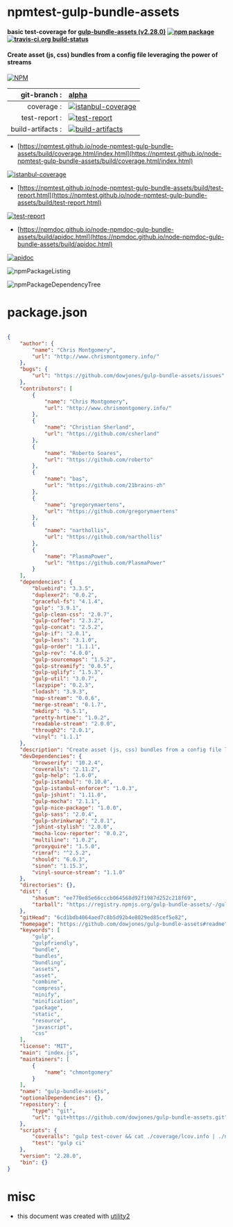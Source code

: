 # npmtest-gulp-bundle-assets

#### basic test-coverage for  [gulp-bundle-assets (v2.28.0)](https://github.com/dowjones/gulp-bundle-assets#readme)  [![npm package](https://img.shields.io/npm/v/npmtest-gulp-bundle-assets.svg?style=flat-square)](https://www.npmjs.org/package/npmtest-gulp-bundle-assets) [![travis-ci.org build-status](https://api.travis-ci.org/npmtest/node-npmtest-gulp-bundle-assets.svg)](https://travis-ci.org/npmtest/node-npmtest-gulp-bundle-assets)

#### Create asset (js, css) bundles from a config file leveraging the power of streams

[![NPM](https://nodei.co/npm/gulp-bundle-assets.png?downloads=true&downloadRank=true&stars=true)](https://www.npmjs.com/package/gulp-bundle-assets)

| git-branch : | [alpha](https://github.com/npmtest/node-npmtest-gulp-bundle-assets/tree/alpha)|
|--:|:--|
| coverage : | [![istanbul-coverage](https://npmtest.github.io/node-npmtest-gulp-bundle-assets/build/coverage.badge.svg)](https://npmtest.github.io/node-npmtest-gulp-bundle-assets/build/coverage.html/index.html)|
| test-report : | [![test-report](https://npmtest.github.io/node-npmtest-gulp-bundle-assets/build/test-report.badge.svg)](https://npmtest.github.io/node-npmtest-gulp-bundle-assets/build/test-report.html)|
| build-artifacts : | [![build-artifacts](https://npmtest.github.io/node-npmtest-gulp-bundle-assets/glyphicons_144_folder_open.png)](https://github.com/npmtest/node-npmtest-gulp-bundle-assets/tree/gh-pages/build)|

- [https://npmtest.github.io/node-npmtest-gulp-bundle-assets/build/coverage.html/index.html](https://npmtest.github.io/node-npmtest-gulp-bundle-assets/build/coverage.html/index.html)

[![istanbul-coverage](https://npmtest.github.io/node-npmtest-gulp-bundle-assets/build/screenCapture.buildCi.browser.%252Ftmp%252Fbuild%252Fcoverage.lib.html.png)](https://npmtest.github.io/node-npmtest-gulp-bundle-assets/build/coverage.html/index.html)

- [https://npmtest.github.io/node-npmtest-gulp-bundle-assets/build/test-report.html](https://npmtest.github.io/node-npmtest-gulp-bundle-assets/build/test-report.html)

[![test-report](https://npmtest.github.io/node-npmtest-gulp-bundle-assets/build/screenCapture.buildCi.browser.%252Ftmp%252Fbuild%252Ftest-report.html.png)](https://npmtest.github.io/node-npmtest-gulp-bundle-assets/build/test-report.html)

- [https://npmdoc.github.io/node-npmdoc-gulp-bundle-assets/build/apidoc.html](https://npmdoc.github.io/node-npmdoc-gulp-bundle-assets/build/apidoc.html)

[![apidoc](https://npmdoc.github.io/node-npmdoc-gulp-bundle-assets/build/screenCapture.buildCi.browser.%252Ftmp%252Fbuild%252Fapidoc.html.png)](https://npmdoc.github.io/node-npmdoc-gulp-bundle-assets/build/apidoc.html)

![npmPackageListing](https://npmtest.github.io/node-npmtest-gulp-bundle-assets/build/screenCapture.npmPackageListing.svg)

![npmPackageDependencyTree](https://npmtest.github.io/node-npmtest-gulp-bundle-assets/build/screenCapture.npmPackageDependencyTree.svg)



# package.json

```json

{
    "author": {
        "name": "Chris Montgomery",
        "url": "http://www.chrismontgomery.info/"
    },
    "bugs": {
        "url": "https://github.com/dowjones/gulp-bundle-assets/issues"
    },
    "contributors": [
        {
            "name": "Chris Montgomery",
            "url": "http://www.chrismontgomery.info/"
        },
        {
            "name": "Christian Sherland",
            "url": "https://github.com/csherland"
        },
        {
            "name": "Roberto Soares",
            "url": "https://github.com/roberto"
        },
        {
            "name": "bas",
            "url": "https://github.com/21brains-zh"
        },
        {
            "name": "gregorymaertens",
            "url": "https://github.com/gregorymaertens"
        },
        {
            "name": "narthollis",
            "url": "https://github.com/narthollis"
        },
        {
            "name": "PlasmaPower",
            "url": "https://github.com/PlasmaPower"
        }
    ],
    "dependencies": {
        "bluebird": "3.3.5",
        "duplexer2": "0.0.2",
        "graceful-fs": "4.1.4",
        "gulp": "3.9.1",
        "gulp-clean-css": "2.0.7",
        "gulp-coffee": "2.3.2",
        "gulp-concat": "2.5.2",
        "gulp-if": "2.0.1",
        "gulp-less": "3.1.0",
        "gulp-order": "1.1.1",
        "gulp-rev": "4.0.0",
        "gulp-sourcemaps": "1.5.2",
        "gulp-streamify": "0.0.5",
        "gulp-uglify": "1.5.3",
        "gulp-util": "3.0.7",
        "lazypipe": "0.2.3",
        "lodash": "3.9.3",
        "map-stream": "0.0.6",
        "merge-stream": "0.1.7",
        "mkdirp": "0.5.1",
        "pretty-hrtime": "1.0.2",
        "readable-stream": "2.0.0",
        "through2": "2.0.1",
        "vinyl": "1.1.1"
    },
    "description": "Create asset (js, css) bundles from a config file leveraging the power of streams",
    "devDependencies": {
        "browserify": "10.2.4",
        "coveralls": "2.11.2",
        "gulp-help": "1.6.0",
        "gulp-istanbul": "0.10.0",
        "gulp-istanbul-enforcer": "1.0.3",
        "gulp-jshint": "1.11.0",
        "gulp-mocha": "2.1.1",
        "gulp-nice-package": "1.0.0",
        "gulp-sass": "2.0.4",
        "gulp-shrinkwrap": "2.0.1",
        "jshint-stylish": "2.0.0",
        "mocha-lcov-reporter": "0.0.2",
        "multiline": "1.0.2",
        "proxyquire": "1.5.0",
        "rimraf": "^2.5.2",
        "should": "6.0.3",
        "sinon": "1.15.3",
        "vinyl-source-stream": "1.1.0"
    },
    "directories": {},
    "dist": {
        "shasum": "ee770e85e66cccb064568d92f1987d252c218f69",
        "tarball": "https://registry.npmjs.org/gulp-bundle-assets/-/gulp-bundle-assets-2.28.0.tgz"
    },
    "gitHead": "6cd1bdb4064aed7c8b5d92b4e8029ed85cef5e82",
    "homepage": "https://github.com/dowjones/gulp-bundle-assets#readme",
    "keywords": [
        "gulp",
        "gulpfriendly",
        "bundle",
        "bundles",
        "bundling",
        "assets",
        "asset",
        "combine",
        "compress",
        "minify",
        "minification",
        "package",
        "static",
        "resource",
        "javascript",
        "css"
    ],
    "license": "MIT",
    "main": "index.js",
    "maintainers": [
        {
            "name": "chmontgomery"
        }
    ],
    "name": "gulp-bundle-assets",
    "optionalDependencies": {},
    "repository": {
        "type": "git",
        "url": "git+https://github.com/dowjones/gulp-bundle-assets.git"
    },
    "scripts": {
        "coveralls": "gulp test-cover && cat ./coverage/lcov.info | ./node_modules/coveralls/bin/coveralls.js && rm -rf ./coverage",
        "test": "gulp ci"
    },
    "version": "2.28.0",
    "bin": {}
}
```



# misc
- this document was created with [utility2](https://github.com/kaizhu256/node-utility2)
